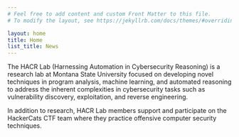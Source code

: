 ```yaml
---
# Feel free to add content and custom Front Matter to this file.
# To modify the layout, see https://jekyllrb.com/docs/themes/#overriding-theme-defaults

layout: home
title: Home
list_title: News
---
```


The HACR Lab (Harnessing Automation in Cybersecurity Reasoning) is a research lab at Montana State University focused on developing novel techniques in program analysis, machine learning, and automated reasoning to address the inherent complexities in cybersecurity tasks such as vulnerability discovery, exploitation, and reverse engineering.

In addition to research, HACR Lab members support and participate on the HackerCats CTF team where they practice offensive computer security techniques.
